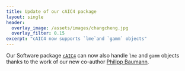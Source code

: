 ```yaml
---
title: Update of our cAIC4 package
layout: single
header:
  overlay_image: /assets/images/changcheng.jpg
  overlay_filter: 0.15
excerpt: "cAIC4 now supports `lme`and `gamm` objects"
---
```


Our Software package [`cAIC4`](https://github.com/davidruegamer/cAIC4dev) can now also handle `lme` and `gamm` objects thanks to the work of our new co-author [Philipp Baumann](https://kof.ethz.ch/das-institut/personen/person-detail.MjAyOTk0.TGlzdC81NzgsODQ4OTAwOTg=.html).
